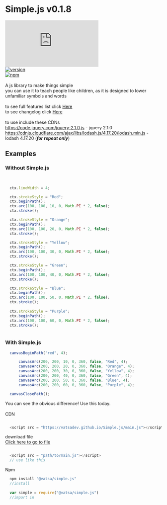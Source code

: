 # Simple.js v0.1.8

[![GitHub license](https://img.shields.io/github/license/VatsaDev/Simple.js)](https://github.com/VatsaDev/Simple.js/blob/main/LICENSE)<br>
[![version](https://img.shields.io/badge/version-0.1.8-blue)](https://github.com/VatsaDev/Simple.js/blob/main/main.js)<br>
[![npm](https://img.shields.io/badge/npm-0.1.8-blue)](https://www.npmjs.com/package/@vatsa/simple.js)<br><br>
A js library to make things simple <br>
you can use it to teach people like children, as it is designed to lower unfamiliar symbols and words
<br>
<br>
to see full features list click [Here](features.md)<br>
to see changelog click [Here](changelog.md)<br><br>
to use include these CDNs <br>
https://code.jquery.com/jquery-2.1.0.js - jquery 2.1.0 <br>
https://cdnjs.cloudflare.com/ajax/libs/lodash.js/4.17.20/lodash.min.js - lodash 4.17.20 (***for repeat only***) <br>
## Examples 
### Without Simple.js 
<br>

```javascript
  ctx.lineWidth = 4;

  ctx.strokeStyle = "Red";
  ctx.beginPath();  
  ctx.arc(100, 100, 10, 0, Math.PI * 2, false);  
  ctx.stroke();

  ctx.strokeStyle = "Orange";
  ctx.beginPath();  
  ctx.arc(100, 100, 20, 0, Math.PI * 2, false);  
  ctx.stroke();

  ctx.strokeStyle = "Yellow";
  ctx.beginPath();  
  ctx.arc(100, 100, 30, 0, Math.PI * 2, false);  
  ctx.stroke();

  ctx.strokeStyle = "Green";
  ctx.beginPath();  
  ctx.arc(100, 100, 40, 0, Math.PI * 2, false);  
  ctx.stroke();

  ctx.strokeStyle = "Blue";
  ctx.beginPath();  
  ctx.arc(100, 100, 50, 0, Math.PI * 2, false);  
  ctx.stroke();
  
  ctx.strokeStyle = "Purple";
  ctx.beginPath();  
  ctx.arc(100, 100, 60, 0, Math.PI * 2, false);  
  ctx.stroke();
  
```
### With Simple.js
```javascript
  canvasBeginPath("red", 4);

      canvasArc(200, 200, 10, 0, 360, false, "Red", 4);
      canvasArc(200, 200, 20, 0, 360, false, "Orange", 4);
      canvasArc(200, 200, 30, 0, 360, false, "Yellow", 4);
      canvasArc(200, 200, 40, 0, 360, false, "Green", 4);
      canvasArc(200, 200, 50, 0, 360, false, "Blue", 4);
      canvasArc(200, 200, 60, 0, 360, false, "Purple", 4);

  canvasClosePath();
```
You can see the obvious difference! Use this today.
<br><br>
CDN
```javascript 

  <script src = "https://vatsadev.github.io/Simple.js/main.js"></script> 

```
download file <br>
<a href="main.js" download>Click here to go to file</a>

```javascript 

  <script src = "path/to/main.js"></script> 
  // use like this
```

Npm 

```javascript 
  npm install "@vatsa/simple.js"
  //install
  
  var simple = require("@vatsa/simple.js")
  //import in
```
